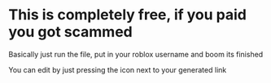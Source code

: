 # This is completely free, if you paid you got scammed

Basically just run the file, put in your roblox username and boom its finished

You can edit by just pressing the icon next to your generated link
